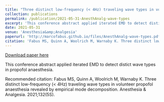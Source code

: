 ```yaml
---
title: "Three distinct low-frequency (< 4Hz) traveling wave types in volunteer propofol anaesthesia revealed by empirical mode decomposition"
collection: publications
permalink: /publication/2021-05-31-AnesthAnalg-wave-types
excerpt: 'This conference abstract applied iterated EMD to detect distict wave types in propofol anaesthesia.'
date: 2021-05-31
venue: 'Anesthesia&amp;Analgesia'
paperurl: 'http://marcofabus.github.io/files/AnesthAnalg-wave-types.pdf'
citation: 'Fabus MS, Quinn A, Woolrich M, Warnaby K. Three distinct low-frequency (< 4Hz) traveling wave types in volunteer propofol anaesthesia revealed by empirical mode decomposition. Anesthesia &amp; Analgesia. 2021;132(5S).'
---
```


<a href='http://marcofabus.github.io/files/AnesthAnalg-wave-types.pdf'>Download paper here</a>

This conference abstract applied iterated EMD to detect distict wave types in propofol anaesthesia.

Recommended citation: Fabus MS, Quinn A, Woolrich M, Warnaby K. Three distinct low-frequency (< 4Hz) traveling wave types in volunteer propofol anaesthesia revealed by empirical mode decomposition. Anesthesia & Analgesia. 2021;132(5S).